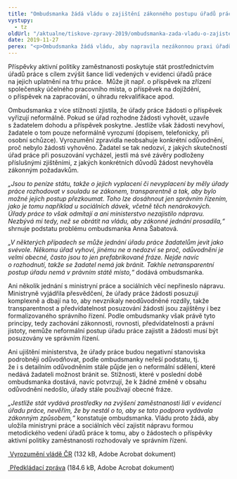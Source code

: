 ```yaml
---
title: "Ombudsmanka žádá vládu o zajištění zákonného postupu úřadů práce"
vystupy:
  - tz
oldUrl: "/aktualne/tiskove-zpravy-2019/ombudsmanka-zada-vladu-o-zajisteni-zakonneho-postupu-uradu-prace"
date: 2019-11-27
perex: "<p>Ombudsmanka žádá vládu, aby napravila nezákonnou praxi úřadů práce. Ty podle ombudsmanky postupují nezákonně a netransparentně při rozhodování o žádostech o příspěvky aktivní politiky zaměstnanosti (např. na zřízení společensky účelného pracovního místa apod.). Ministryně práce a sociálních věci nápravu nezjednala, proto o ni ombudsmanka žádá vládu.</p>"
---
```


<!-- imported from the old website -->

<p>Příspěvky aktivní politiky zaměstnanosti poskytuje stát prostřednictvím úřadů práce s cílem zvýšit šance lidí vedených v evidenci úřadů práce na jejich uplatnění na trhu práce.  Může jít např. o příspěvek na zřízení společensky účelného pracovního místa, o příspěvek na dojíždění, o příspěvek na zapracování, o úhradu rekvalifikace apod. </p> <p>Ombudsmanka z více stížností zjistila, že úřady práce žádosti o příspěvek vyřizují neformálně. Pokud se úřad rozhodne žádosti vyhovět, uzavře s žadatelem dohodu a příspěvek poskytne. Jestliže však žádosti nevyhoví, žadatele o tom pouze neformálně vyrozumí (dopisem, telefonicky, při osobní schůzce). Vyrozumění zpravidla neobsahuje konkrétní odůvodnění, proč nebylo žádosti vyhověno. Žadatel se tak nedozví, z jakých skutečností úřad práce při posuzování vycházel, jestli má své závěry podloženy příslušnými zjištěními, z jakých konkrétních důvodů žádost nevyhověla zákonným požadavkům.  </p> <p><i>„Jsou to peníze státu, takže o jejich vyplacení či nevyplacení by měly úřady práce rozhodovat v souladu se zákonem, transparentně a tak, aby bylo možné jejich postup přezkoumat. Toho lze dosáhnout jen správním řízením, jako je tomu například u sociálních dávek, včetně těch nenárokových. Úřady práce to však odmítají a ani ministerstvo nezajistilo nápravu. Nezbývá mi tedy, než se obrátit na vládu, aby zákonné jednání prosadila,“</i> shrnuje podstatu problému ombudsmanka Anna Šabatová.</p> <p><i>„V některých případech se může jednání úřadu práce žadatelům jevit jako svévole. Někomu úřad vyhoví, jinému ne a nedozví se proč, odůvodnění je velmi obecné, často jsou to jen prefabrikované fráze. Nejde navíc o rozhodnutí, takže se žadatel nemá jak bránit. Takhle netransparentní postup úřadu nemá v právním státě místo,“</i> dodává ombudsmanka. </p> <p>Ani několik jednání s ministryní práce a sociálních věcí nepřineslo nápravu. Ministryně vyjádřila přesvědčení, že úřady práce žádosti posuzují komplexně a dbají na to, aby nevznikaly neodůvodněné rozdíly, takže transparentnost a předvídatelnost posuzování žádostí jsou zajištěny i bez formalizovaného správního řízení. Podle ombudsmanky však právě tyto principy, tedy zachování zákonnosti, rovnosti, předvídatelnosti a právní jistoty, nemůže neformální postup úřadu práce zajistit a žádosti musí být posuzovány ve správním řízení.</p> <p>Ani ujištění ministerstva, že úřady práce budou negativní stanoviska podrobněji odůvodňovat, podle ombudsmanky neřeší podstatu, tj. že i s detailním odůvodněním stále půjde jen o neformální sdělení, které nedává žadateli možnost bránit se. Stížnosti, které v poslední době ombudsmanka dostává, navíc potvrzují, že k žádné změně v obsahu odůvodnění nedošlo, úřady stále používají obecné fráze.</p> <p><i>„Jestliže stát vydává prostředky na zvýšení zaměstnanosti lidí v evidenci úřadu práce, nevěřím, že by nestál o to, aby se tato podpora vydávala zákonným způsobem,“</i> konstatuje ombudsmanka. Vládu proto žádá, aby uložila ministryni práce a sociálních věcí zajistit nápravu formou metodického vedení úřadů práce k tomu, aby o žádostech o příspěvky aktivní politiky zaměstnanosti rozhodovaly ve správním řízení.</p><p></p><p><a title="Otevření do nového okna" href="/uploads-import/Zvlastni_opravneni/Vlada/12_2019_SZD_aktivni_politika_zamestnanosti.pdf" target="_blank"> Vyrozumění vládě ČR</a> (132 kB, Adobe Acrobat dokument)</p><p><a title="Otevření do nového okna" href="/uploads-import/Zvlastni_opravneni/Vlada/12_2019_SZD_predkladaci_zprava.pdf" target="_blank"> Předkládací zpráva</a> (184.6 kB, Adobe Acrobat dokument)</p>

